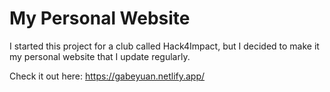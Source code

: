 # My Personal Website 

I started this project for a club called Hack4Impact, but I decided to make it my personal website that I update regularly. 

Check it out here: 
https://gabeyuan.netlify.app/ 